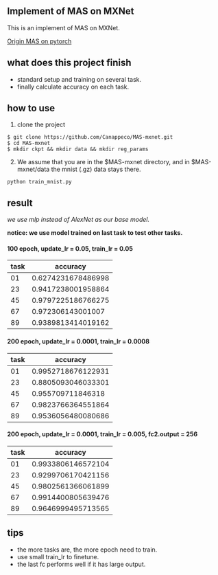 ## Implement of MAS on MXNet

This is an implement of MAS on MXNet. 

[Origin MAS on pytorch](https://github.com/rahafaljundi/MAS-Memory-Aware-Synapses)

## what does this project finish

* standard setup and training on several task.
* finally calculate accuracy on each task.

## how to use

1. clone the project
```shell
$ git clone https://github.com/Canappeco/MAS-mxnet.git
$ cd MAS-mxnet
$ mkdir ckpt && mkdir data && mkdir reg_params
```

2. We assume that you are in the $MAS-mxnet directory, and in $MAS-mxnet/data the mnist (.gz) data stays there.
```shell
python train_mnist.py
```

## result

*we use mlp instead of AlexNet as our base model.*

**notice: we use model trained on last task to test other tasks.**

#### 100 epoch, update_lr = 0.05, train_lr = 0.05

task | accuracy
---|---
01 | 0.6274231678486998
23 | 0.9417238001958864
45 | 0.9797225186766275
67 | 0.972306143001007
89 | 0.9389813414019162

#### 200 epoch, update_lr = 0.0001, train_lr = 0.0008

task | accuracy
---|---
01 | 0.9952718676122931
23 | 0.8805093046033301
45 | 0.955709711846318
67 | 0.9823766364551864
89 | 0.9536056480080686

#### 200 epoch, update_lr = 0.0001, train_lr = 0.005, fc2.output = 256

task | accuracy
---|---
01 | 0.9933806146572104
23 | 0.9299706170421156
45 | 0.9802561366061899
67 | 0.9914400805639476
89 | 0.9646999495713565

## tips

* the more tasks are, the more epoch need to train.
* use small train_lr to finetune.
* the last fc performs well if it has large output.
